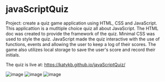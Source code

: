 # javaScriptQuiz
Project: create a quiz game application using HTML, CSS and JavaScript.
This applicattion is a mutltiple choice quiz all about JavaScript. 
The HTML doc was created to provide the framework of the quiz. Minimal CSS was used to style the quiz. JavaScript made the quiz interactive with the use of functions, events and allowing the user to keep a log of their scores.
The game also utilizes local storage to save the user's score and record their initials.

The quiz is live at: https://katykb.github.io/javaScriptQuiz/

![image](https://user-images.githubusercontent.com/97707793/160058405-19ca4703-403f-474f-85fc-4d5f68da353a.png)
![image](https://user-images.githubusercontent.com/97707793/160058455-ee47f8c9-eee8-4465-b6b9-1bc88ee64d4f.png)
![image](https://user-images.githubusercontent.com/97707793/160058357-4ad8629d-5b26-429f-91f0-78aa1e0f274d.png)

